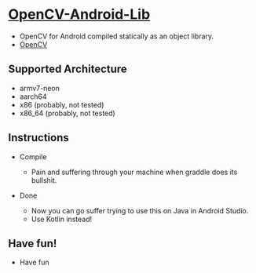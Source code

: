 [OpenCV-Android-Lib](https://github.com/Byte-666/opencv-android-lib)
==============

* OpenCV for Android compiled statically as an object library.
* [OpenCV](https://github.com/opencv/opencv)

Supported Architecture
----
* armv7-neon
* aarch64
* x86 (probably, not tested)
* x86_64 (probably, not tested)

Instructions
----

* Compile

  - Pain and suffering through your machine when graddle does its bullshit.

* Done

  - Now you can go suffer trying to use this on Java in Android Studio.
  - Use Kotlin instead!

Have fun!
---------
* Have fun

